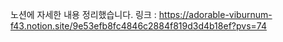 노션에 자세한 내용 정리했습니다.
링크 : https://adorable-viburnum-f43.notion.site/9e53efb8fc4846c2884f819d3d4b18ef?pvs=74
